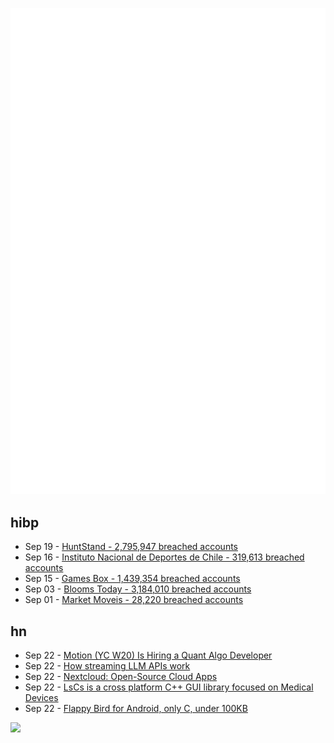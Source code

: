 ![Metrics](https://raw.githubusercontent.com/phixion/phixion/master/metrics.svg)

## hibp

<!--
for https://github.com/phixion/phixion/blob/main/.github/workflows/feeds.yml
-->
<!--START_SECTION:haveibeenpwnd-->
- Sep 19 - [HuntStand - 2,795,947 breached accounts](https://haveibeenpwned.com/PwnedWebsites#HuntStand)
- Sep 16 - [Instituto Nacional de Deportes de Chile - 319,613 breached accounts](https://haveibeenpwned.com/PwnedWebsites#InstitutoNacionalDeDeportesDeChile)
- Sep 15 - [Games Box - 1,439,354 breached accounts](https://haveibeenpwned.com/PwnedWebsites#GamesBox)
- Sep 03 - [Blooms Today - 3,184,010 breached accounts](https://haveibeenpwned.com/PwnedWebsites#BloomsToday)
- Sep 01 - [Market Moveis - 28,220 breached accounts](https://haveibeenpwned.com/PwnedWebsites#MarketMoveis)
<!--END_SECTION:haveibeenpwnd-->

## hn

<!--
for https://github.com/phixion/phixion/blob/main/.github/workflows/feeds.yml
-->
<!--START_SECTION:hn-->
- Sep 22 - [Motion (YC W20) Is Hiring a Quant Algo Developer](https://jobs.ashbyhq.com/motion/81dfecd7-a15b-424b-8fa2-3704dbacae7a?utm_source=hn)
- Sep 22 - [How streaming LLM APIs work](https://til.simonwillison.net/llms/streaming-llm-apis)
- Sep 22 - [Nextcloud: Open-Source Cloud Apps](https://nextcloud.com/)
- Sep 22 - [LsCs is a cross platform C++ GUI library focused on Medical Devices](https://lscs-software.com/index.html)
- Sep 22 - [Flappy Bird for Android, only C, under 100KB](https://github.com/VadimBoev/FlappyBird)
<!--END_SECTION:hn-->

<!--
for https://yhype.me
-->
![](https://hit.yhype.me/github/profile?user_id=13013670)
